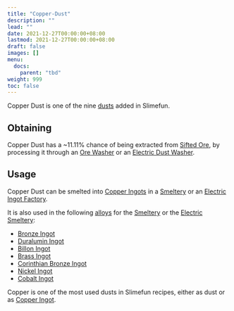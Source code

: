```yaml
---
title: "Copper-Dust"
description: ""
lead: ""
date: 2021-12-27T00:00:00+08:00
lastmod: 2021-12-27T00:00:00+08:00
draft: false
images: []
menu: 
  docs:
    parent: "tbd"
weight: 999
toc: false
---
```


Copper Dust is one of the nine [dusts](/docs/slimefun/dusts) added in Slimefun.

## Obtaining

Copper Dust has a ~11.11% chance of being extracted from [Sifted Ore](/docs/slimefun/sifted-ore), by processing it through an [Ore Washer](/docs/slimefun/ore-washer) or an [Electric Dust Washer](/docs/slimefun/electric-dust-washer).

## Usage

Copper Dust can be smelted into [Copper Ingots](/docs/slimefun/copper-ingot) in a [Smeltery](/docs/slimefun/smeltery) or an [Electric Ingot Factory](/docs/slimefun/electric-ingot-factory).

It is also used in the following [alloys](/docs/slimefun/ingots#alloys) for the [Smeltery](/docs/slimefun/smeltery) or the [Electric Smeltery](/docs/slimefun/electric-smeltery):

* [Bronze Ingot](/docs/slimefun/bronze-ingot)
* [Duralumin Ingot](/docs/slimefun/duralumin-ingot)
* [Billon Ingot](/docs/slimefun/billon-ingot)
* [Brass Ingot](/docs/slimefun/brass-ingot)
* [Corinthian Bronze Ingot](/docs/slimefun/corinthian-bronze-ingot)
* [Nickel Ingot](/docs/slimefun/nickel-ingot)
* [Cobalt Ingot](/docs/slimefun/cobalt-ingot)

Copper is one of the most used dusts in Slimefun recipes, either as dust or as [Copper Ingot](/docs/slimefun/copper-ingot).
